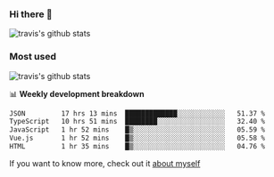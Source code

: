 ### Hi there 👋

<!--
**HondryTravis/HondryTravis** is a ✨ _special_ ✨ repository because its `README.md` (this file) appears on your GitHub profile.

Here are some ideas to get you started:

- 🔭 I’m currently working on ...
- 🌱 I’m currently learning ...
- 👯 I’m looking to collaborate on ...
- 🤔 I’m looking for help with ...
- 💬 Ask me about ...
- 📫 How to reach me: ...
- 😄 Pronouns: ...
- ⚡ Fun fact: ...
-->

![travis's github stats](https://github-readme-stats.vercel.app/api?username=HondryTravis&hide=stars)
### Most used
![travis's github stats](https://github-readme-stats.anuraghazra1.vercel.app/api/top-langs/?username=HondryTravis&layout=compact&hide_title=true)

📊 **Weekly development breakdown**

<!--START_SECTION:waka-->

```txt
JSON         17 hrs 13 mins  █████████████░░░░░░░░░░░░   51.37 %
TypeScript   10 hrs 51 mins  ████████░░░░░░░░░░░░░░░░░   32.40 %
JavaScript   1 hr 52 mins    █▒░░░░░░░░░░░░░░░░░░░░░░░   05.59 %
Vue.js       1 hr 52 mins    █▒░░░░░░░░░░░░░░░░░░░░░░░   05.58 %
HTML         1 hr 35 mins    █▒░░░░░░░░░░░░░░░░░░░░░░░   04.76 %
```

<!--END_SECTION:waka-->

If you want to know more, check out it [about myself](https://hondrytravis.github.io/)
